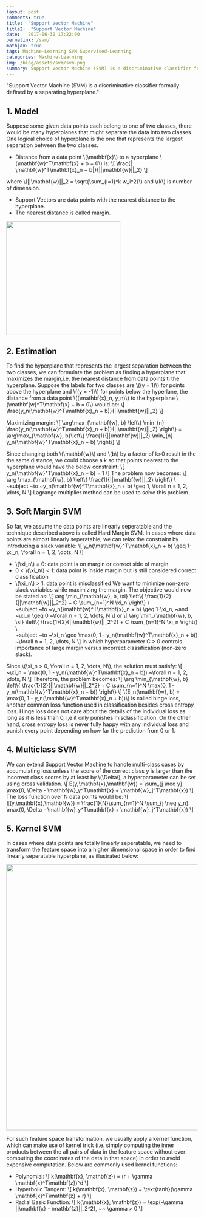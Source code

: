 ```yaml
---
layout: post
comments: true
title:  "Support Vector Machine"
title2:  "Support Vector Machine"
date:   2017-06-30 17:22:00
permalink: /svm/
mathjax: true
tags: Machine-Learning SVM Supervised-Learning
categories: Machine-Learning
img: /blog/assets/svm/svm.png
summary: Support Vector Machine (SVM) is a discriminative classifier formally defined by a separating hyperplane...
---
```



"Support Vector Machine (SVM) is a discriminative classifier formally defined by a separating hyperplane."

## 1. Model
Suppose some given data points each belong to one of two classes, there would be many hyperplanes that might separate the data into two classes. One logical choice of hyperplane is the one that represents the largest separation between the two classes.
* Distance from a data point \\(\mathbf{x}\\) to a hyperplane \\(\mathbf{w}^T\mathbf{x} + b = 0\\) is:
\\[
\frac{\| \mathbf{w}^T\mathbf{x}\_n + b\|}{\|\|\mathbf{w}\|\|_2}
\\]

where \\(\|\|\mathbf{w}\|\|\_2 = \sqrt{\sum_{i=1}^k w_i^2}\\) and \\(k\\) is number of dimension.
* Support Vectors are data points with the nearest distance to the hyperplane.
* The nearest distance is called margin.

<div class="imgcap">
<div >
    <img src="/blog/assets/svm/svm.png" width = "300">
</div>
</div>

## 2. Estimation
To find the hyperplane that represents the largest separation between the two classes, we can formulate the problem as finding a hyperplane that maximizes the margin,i.e. the nearest distance from data points ti the hyperplane. Suppose the labels for two classes are \\((y = 1)\\) for points above the hyperplane and \\((y = -1)\\) for points below the hyperlane, the distance from a data point \\((\mathbf{x}\_n, y_n)\\) to the hyperplane \\(\mathbf{w}^T\mathbf{x} + b = 0\\) would be:
\\[
\frac{y_n(\mathbf{w}^T\mathbf{x}\_n + b)}{\|\|\mathbf{w}\|\|_2}
\\]

Maximizing margin:
\\[
\arg\max_{\mathbf{w}, b} \left\\{
    \min_{n} \frac{y\_n(\mathbf{w}^T\mathbf{x}\_n + b)}{\|\|\mathbf{w}\|\|\_2} 
\right\\}
= \arg\max_{\mathbf{w}, b}\left\\{
    \frac{1}{\|\|\mathbf{w}\|\|\_2} \min_{n} y\_n(\mathbf{w}^T\mathbf{x}\_n + b)
\right\\}
\\]

Since changing both \\(\mathbf{w}\\) and \\(b\\) by a factor of k>0 result in the the same distance, we could choose a k so that points nearest to the hyperplane would have the below constraint:
\\[
y\_n(\mathbf{w}^T\mathbf{x}\_n + b) = 1
\\]
The problem now becomes:
\\[
\arg \max_{\mathbf{w}, b} \left\\{ \frac{1}{\|\|\mathbf{w}\|\|_2} \right\\} \\\
~subject ~to ~y\_n(\mathbf{w}^T\mathbf{x}\_n + b) \geq 1, \forall n = 1, 2, \dots, N
\\]
Lagrange multiplier method can be used to solve this problem.

## 3. Soft Margin SVM
So far, we assume the data points are linearly seperatable and the technique described above is called Hard Margin SVM. In cases where data points are almost linearly seperatable, we can relax the constraint by introducing a slack variable:
\\[
y\_n(\mathbf{w}^T\mathbf{x}\_n + b) \geq 1-\xi_n, \forall n = 1, 2, \dots, N
\\]
* \\(\xi_n\\) = 0: data point is on margin or correct side of margin
* 0 < \\(\xi_n\\) < 1: data point is inside margin but is still considered correct classification
* \\(\xi_n\\) > 1: data point is misclassified
We want to minimize non-zero slack variables while maximizing the margin. The objective would now be stated as:
\\[
\arg \min_{\mathbf{w}, b, \xi} \left\\{ \frac{1}{2}{\|\|\mathbf{w}\|\|\_2^2} + C \sum_{n=1}^N \xi\_n \right\\} \\\
~subject ~to ~y\_n(\mathbf{w}^T\mathbf{x}\_n + b) \geq 1-\xi_n, ~and ~\xi_n \geq 0 ~\forall n = 1, 2, \dots, N
\\]
or
\\[
\arg \min_{\mathbf{w}, b, \xi} \left\\{ \frac{1}{2}{\|\|\mathbf{w}\|\|\_2^2} + C \sum_{n=1}^N \xi\_n \right\\} \\\
~subject ~to ~\xi_n \geq \max(0, 1 - y\_n(\mathbf{w}^T\mathbf{x}\_n + b)) ~\forall n = 1, 2, \dots, N
\\]
in which hyperparameter C > 0 controls importance of large margin versus incorrect classification (non-zero slack).

Since \\(\xi_n > 0, \forall n = 1, 2, \dots, N\\), the solution must satisfy:
\\[
~\xi_n = \max(0, 1 - y\_n(\mathbf{w}^T\mathbf{x}\_n + b)) ~\forall n = 1, 2, \dots, N
\\]
Therefore, the problem becomes:
\\[
\arg \min_{\mathbf{w}, b} \left\\{ \frac{1}{2}{\|\|\mathbf{w}\|\|\_2^2} + C \sum_{n=1}^N \max(0, 1 - y_n(\mathbf{w}^T\mathbf{x}\_n + b)) \right\\}
\\]
\\(E_n(\mathbf{w}, b) = \max(0, 1 - y_n(\mathbf{w}^T\mathbf{x}\_n + b))\\) is called hinge loss, another common loss function used in classification besides cross entropy loss. Hinge loss does not care about the details of the individual loss as long as it is less than 0, i,e it only punishes misclassification. On the other hand, cross entropy loss is never fully happy with any individual loss and punish every point depending on how far the prediction from 0 or 1.

## 4. Multiclass SVM
We can extend Support Vector Machine to handle multi-class cases by accumulating loss unless the score of the correct class y is larger than the incorrect class scores by at least by \\(\Delta\\), a hyperparameter can be set using cross validation.
\\[
E(y,\mathbf{x},\mathbf{w}) = \sum_{j \neq y} \max(0, \Delta - \mathbf{w}\_y^T\mathbf{x} + \mathbf{w}\_j^T\mathbf{x})
\\]
The loss function over N data points would be:
\\[
E(y,\mathbf{x},\mathbf{w}) = \frac{1}{N}\sum_{n=1}^N \sum\_{j \neq y_n} \max(0, \Delta - \mathbf{w}\_y^T\mathbf{x} + \mathbf{w}\_j^T\mathbf{x})
\\]

## 5. Kernel SVM
In cases where data points are totally linearly seperatable, we need to transform the feature space into a higher dimensional space in order to find linearly seperatable hyperplane, as illustrated below:
<div class="imgcap">
<div >
    <img src="/blog/assets/svm/kernel.png" width = "700">
</div>
</div>

For such feature space transformation, we usually apply a kernel function, which can make use of kernel trick (i.e. simply computing the inner products between the all pairs of data in the feature space without ever computing the coordinates of the data in that space) in order to avoid expensive computation. Below are commonly used kernel functions:
* Polynomial:
\\[
k(\mathbf{x}, \mathbf{z}) = (r + \gamma \mathbf{x}^T\mathbf{z})^d
\\]
* Hyperbolic Tangent:
\\[
k(\mathbf{x}, \mathbf{z}) = \text{tanh}(\gamma \mathbf{x}^T\mathbf{z} + r)
\\]
* Radial Basic Function:
\\[
k(\mathbf{x}, \mathbf{z}) = \exp(-\gamma \|\|\mathbf{x} - \mathbf{z}\|\|_2^2), ~~ \gamma > 0
\\]

<!--
## 6. Further thought
Some interesting comparison of Neural Network and Support Vector Machine:
|Characterestics |    Neural Networks     | Support Vector Machine |
|----------------|------------------------|------------------------|
|Classify linearly separatable data | Perceptron Learning Algorithm | Hard Margin SVM |
|Classify almost linearly separatable data | Logistics Regression | Soft Margin SVM |
|Classify non linearly separatable data | Multilayer perceptron  | Kernel SVM
|Loss function | Cross Entropy loss | Hinge loss
|Strength | Learn feature representation | Achieve global minimum
-->
